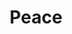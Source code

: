 ---
pid: llp79
title: Peace
location_transcription: Locust walk
coordinates: "[-75.198533992504, 39.95243464784]"
zipcode: '19134'
gen_neighborhood: River Wards
neighborhood: Port Richmond
outside_phl: 
age: '11'
age_range: 6-13
instagram: 
image_file_name: llp_79.jpg
proposal_transcription: I would have a monument that says //Peace// because peace
  matters in the world we live in today.
topic: Brotherly Love,Unity,Love
topic_summary: 0, 0, 0
type: Sculpture Statue
keywords_other: 
credit: 
image_labels: Peace
twitter: 
facebook: 
permalink: "/monuments/llp79/"
layout: item-page
---